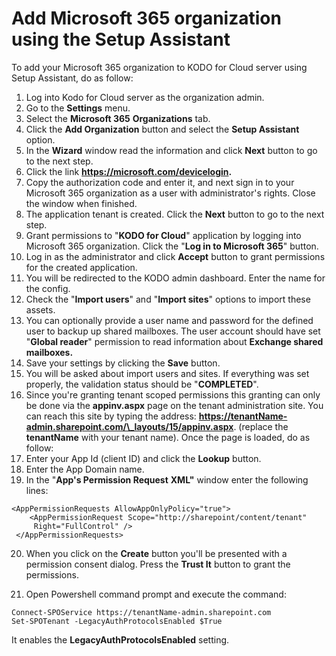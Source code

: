 # Add Microsoft 365 organization using the Setup Assistant

To add your Microsoft 365 organization to KODO for Cloud server using Setup Assistant, do as follow:

1. Log into Kodo for Cloud server as the organization admin.
2. Go to the **Settings** menu.
3. Select the **Microsoft 365** **Organizations** tab.
4. Click the **Add Organization** button and select the **Setup Assistant** option.
5. In the **Wizard** window read the information and click **Next** button to go to the next step.
6. Click the link **https://microsoft.com/devicelogin.** 
7. Copy the authorization code and enter it, and next sign in to your Microsoft 365 organization as a user with administrator's rights. Close the window when finished.
8. The application tenant is created. Click the **Next** button to go to the next step.
9. Grant permissions to "**KODO for Cloud**" application by logging into Microsoft 365 organization. Click the "**Log in to Microsoft 365**" button.
10. [ ](https://microsoft.com/devicelogin)Log in as the administrator and click **Accept** button to grant permissions for the created application.
11. You will be redirected to the KODO admin dashboard. Enter the name for the config. 
12. Check the "**Import users**" and "**Import sites**" options to import these assets.  
13. You can optionally provide a user name and password for the defined user to backup up shared mailboxes. The user account should have set "**Global reader**" permission to read information about **Exchange shared mailboxes.**
14. Save your settings by clicking the **Save** button.
15. You will be asked about import users and sites. If everything was set properly, the validation status should be "**COMPLETED**".
16. Since you're granting tenant scoped permissions this granting can only be done via the **appinv.aspx** page on the tenant administration site. You can reach this site by typing the address: **https://tenantName-admin.sharepoint.com/\_layouts/15/appinv.aspx**. \(replace the **tenantName** with your tenant name\). Once the page is loaded, do as follow:
17. Enter your App Id \(client ID\) and click the **Lookup** button.
18. Enter the App Domain name. 
19. In the "**App's Permission Request** **XML"** window enter the following lines: 

```text
<AppPermissionRequests AllowAppOnlyPolicy="true">
    <AppPermissionRequest Scope="http://sharepoint/content/tenant" 
     Right="FullControl" />
 </AppPermissionRequests>

```

20. When you click on the **Create** button you'll be presented with a permission consent dialog. Press the **Trust It** button to grant the permissions.

21. Open Powershell command prompt and execute the command: 

```text
Connect-SPOService https://tenantName-admin.sharepoint.com
Set-SPOTenant -LegacyAuthProtocolsEnabled $True
```

It enables the **LegacyAuthProtocolsEnabled** setting. 



